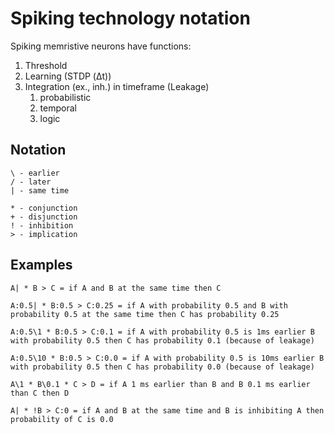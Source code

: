 # Spiking technology notation 

Spiking memristive neurons have functions:

1. Threshold
1. Learning (STDP (Δt))
1. Integration (ex., inh.) in timeframe (Leakage)
    1. probabilistic
	1. temporal
	1. logic

## Notation

```
\ - earlier
/ - later
| - same time

* - conjunction
+ - disjunction
! - inhibition
> - implication 
```

## Examples 


```
A| * B > C = if A and B at the same time then C

A:0.5| * B:0.5 > C:0.25 = if A with probability 0.5 and B with probability 0.5 at the same time then C has probability 0.25

A:0.5\1 * B:0.5 > C:0.1 = if A with probability 0.5 is 1ms earlier B with probability 0.5 then C has probability 0.1 (because of leakage)

A:0.5\10 * B:0.5 > C:0.0 = if A with probability 0.5 is 10ms earlier B with probability 0.5 then C has probability 0.0 (because of leakage)

A\1 * B\0.1 * C > D = if A 1 ms earlier than B and B 0.1 ms earlier than C then D

A| * !B > C:0 = if A and B at the same time and B is inhibiting A then probability of C is 0.0

```

	
